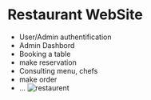 # Restaurant WebSite
- User/Admin authentification
- Admin Dashbord
- Booking a table
- make reservation
- Consulting menu, chefs
- make order
- ...
![restaurent](https://user-images.githubusercontent.com/84277921/141128818-0250a884-10d2-476c-870a-65e199dd1560.jpg)
